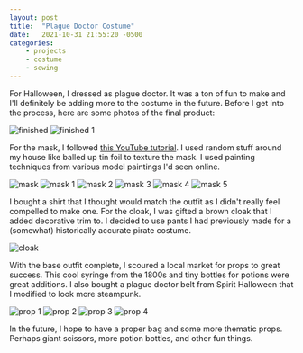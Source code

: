 ```yaml
---
layout: post
title:  "Plague Doctor Costume"
date:   2021-10-31 21:55:20 -0500
categories: 
    - projects
    - costume
    - sewing
---
```


For Halloween, I dressed as plague doctor. It was a ton of fun to make and I'll definitely be adding more to the costume in the future. Before I get into the process, here are some photos of the final product:

![finished](/images/PXL_20211031_234626430.jpg "finished")
![finished 1](/images/PXL_20211031_234557781.jpg "finished 1")

For the mask, I followed [this YouTube tutorial](https://www.youtube.com/watch?v=hlgAM54k0Xw&t=506s). I used random stuff around my house like balled up tin foil to texture the mask. I used painting techniques from various model paintings I'd seen online.

![mask](/images/PXL_20210129_220621730.jpg "mask")
![mask 1](/images/PXL_20210129_220631089.jpg "mask 1")
![mask 2](/images/PXL_20210129_220634662.jpg "mask 2")
![mask 3](/images/PXL_20210217_224650420.jpg "mask 3")
![mask 4](/images/PXL_20210217_224702894.jpg "mask 4")
![mask 5](/images/PXL_20210217_224710552.jpg "mask 5")

I bought a shirt that I thought would match the outfit as I didn't really feel compelled to make one. For the cloak, I was gifted a brown cloak that I added decorative trim to. I decided to use pants I had previously made for a (somewhat) historically accurate pirate costume.

![cloak](/images/PXL_20210927_210301104.jpg "cloak")

With the base outfit complete, I scoured a local market for props to great success. This cool syringe from the 1800s and tiny bottles for potions were great additions. I also bought a plague doctor belt from Spirit Halloween that I modified to look more steampunk.

![prop 1](/images/PXL_20211030_174941406.jpg "prop 1")
![prop 2](/images/PXL_20211030_174515445.jpg "prop 2")
![prop 3](/images/PXL_20211031_234438605.jpg "prop 3")
![prop 4](/images/PXL_20211031_234347955.jpg "prop 4")

In the future, I hope to have a proper bag and some more thematic props. Perhaps giant scissors, more potion bottles, and other fun things.